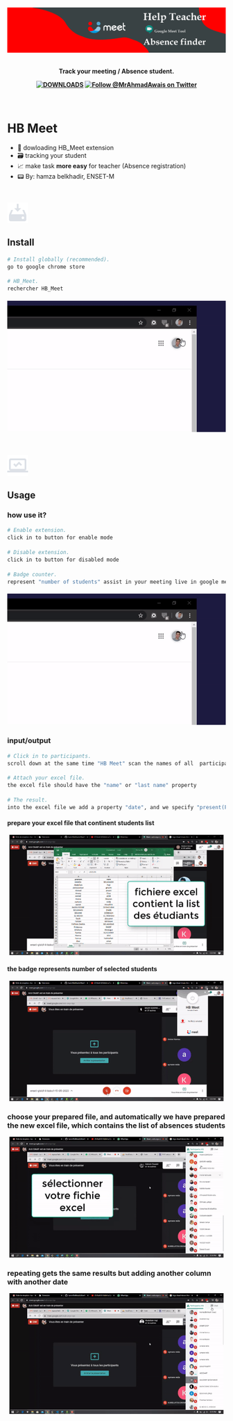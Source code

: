 <h4 align="center">
    <a href="#">
        <img src="./img/popup/logo-descriptoin.png" alt="corona-cli" />
    </a>
    <br>
    <br>

Track your meeting / Absence student.

[![DOWNLOADS](https://img.shields.io/npm/dt/corona-cli?label=DOWNLOADS%20%20%E2%9D%AF&colorA=007C92&colorB=007C92&style=flat)](#) [![Follow @MrAhmadAwais on Twitter](https://img.shields.io/badge/FOLLOW%20@HAmzaBelkhadir%20%E2%86%92-gray.svg?colorA=007C92&colorB=007C92&style=flat)](https://github.com/hamzABellkhadir)

</h4>

<br>

# HB Meet

- 🤯 dowloading HB_Meet extension
- 🗃️ tracking your student
- 📈 make task __more easy__ for teacher (Absence registration)
- 📟 By: hamza belkhadir, ENSET-M

<br>

[![📟](./img/popup/install.png)](./../../)

## Install

```sh
# Install globally (recommended).
go to google chrome store

# HB_Meet.
rechercher HB_Meet
```
<h4 align="center">
    <a href="#">
        <img src="./img/popup/videoGif02.gif" alt="Gif1" />
    </a>
</h4>

<br>

[![⚙️](./img/popup/usage.png)](./../../)

## Usage

### how use it?

```sh
# Enable extension.
click in to button for enable mode 

# Disable extension.
click in to button for disabled mode

# Badge counter.
represent "number of students" assist in your meeting live in google meet
```
<h4 align="center">
    <a href="#">
        <img src="./img/popup/videoGif02.gif" alt="Gif1" />
    </a>
</h4>


### input/output

```sh
# Click in to participants.
scroll down at the same time "HB Meet" scan the names of all  participants

# Attach your excel file.
the excel file should have the "name" or "last name" property 

# The result.
into the excel file we add a property "date", and we specify "present(P) or absent(A)" students
```
#### prepare your excel file that continent students list

<h4 align="center" style="margin: 5px;">
<a href="#">
        <img src="./img/gif/gif (0).gif" alt="Gif1" />
</a>
</h4>

#### the badge represents number of selected students

<h4 align="center" style="margin: 5px;">
<a href="#">
        <img src="./img/gif/gif (1).gif" alt="Gif1" />
</a>
</h4>



### choose your prepared file, and automatically we have prepared the new excel file, which contains the list of absences students

<h4 align="center" style="margin: 5px;">
<a href="#">
        <img src="./img/gif/gif (2).gif" alt="Gif1" />
</a>
</h4>

### repeating gets the same results but adding another column with another date

<h4 align="center" style="margin: 5px;">
<a href="#">
        <img src="./img/gif/gif (3).gif" alt="Gif1" />
</a>
</h4>


